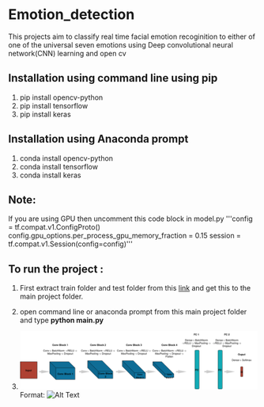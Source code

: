 # Emotion_detection

This projects aim to classify real time facial emotion recoginition to either of one of the universal seven emotions using Deep 
convolutional neural network(CNN) learning and open cv 

## Installation using command line using pip
1. pip install opencv-python
2. pip install tensorflow
3. pip install keras

## Installation using Anaconda prompt
1. conda install opencv-python
2. conda install tensorflow
3. conda install keras

## Note:
If you are using GPU then uncomment this code block in model.py
'''config = tf.compat.v1.ConfigProto()
config.gpu_options.per_process_gpu_memory_fraction = 0.15
session = tf.compat.v1.Session(config=config)'''


## To run the project :
1. First extract train folder and test folder from this [link](https://drive.google.com/file/d/1eS8KOdo97OHTT3BLZG-wl7UT-J2uBp2w/view?usp=sharing) and get this to the main project folder.

2. open command line or anaconda prompt from this main project folder and type **python main.py**

3. ![GitHub Logo](model.png)
Format: ![Alt Text](url) 






